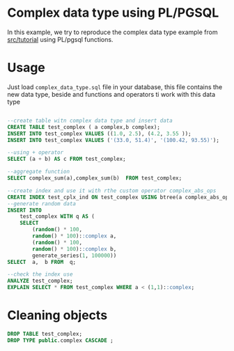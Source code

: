 # Complex data type using PL/PGSQL

In this example, we try to reproduce the complex data type example from [src/tutorial](https://github.com/postgres/postgres/tree/master/src/tutorial)   using PL/pgsql functions.

# Usage

Just load `complex_data_type.sql` file in your database, this file contains the new data type, beside and functions and operators ti work with this data type


```sql

--create table witn complex data type and insert data
CREATE TABLE test_complex ( a complex,b complex);
INSERT INTO test_complex VALUES ((1.0, 2.5), (4.2, 3.55 ));
INSERT INTO test_complex VALUES ('(33.0, 51.4)', '(100.42, 93.55)');

--using + operator
SELECT (a + b) AS c FROM test_complex;

--aggregate function
SELECT complex_sum(a),complex_sum(b)  FROM test_complex;

--create index and use it with rthe custom operator complex_abs_ops
CREATE INDEX test_cplx_ind ON test_complex USING btree(a complex_abs_ops);
--generate random data
INSERT INTO
	test_complex WITH q AS (
	SELECT
		(random() * 100,
		random() * 100)::complex a,
		(random() * 100,
		random() * 100)::complex b,
		generate_series(1, 100000))
SELECT 	a, 	b FROM 	q;

--check the index use
ANALYZE test_complex;
EXPLAIN SELECT * FROM test_complex WHERE a < (1,1)::complex;

```


# Cleaning  objects 

```sql
DROP TABLE test_complex;
DROP TYPE public.complex CASCADE ; 

```